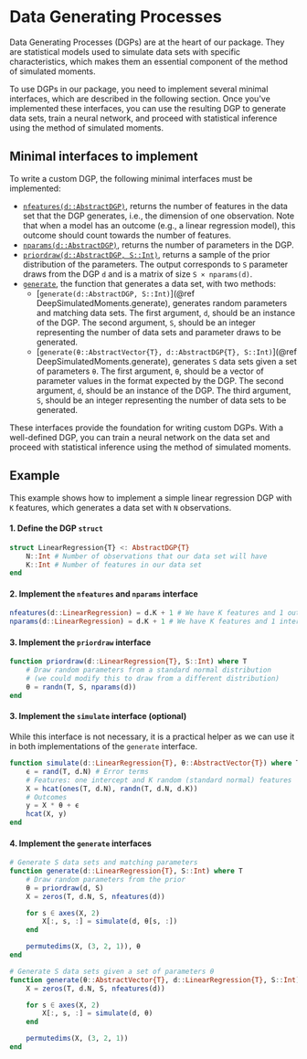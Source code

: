 # Data Generating Processes

Data Generating Processes (DGPs) are at the heart of our package. They are statistical models used to simulate data sets with specific characteristics, which makes them an essential component of the method of simulated moments.

To use DGPs in our package, you need to implement several minimal interfaces, which are described in the following section. Once you've implemented these interfaces, you can use the resulting DGP to generate data sets, train a neural network, and proceed with statistical inference using the method of simulated moments.

## Minimal interfaces to implement

To write a custom DGP, the following minimal interfaces must be implemented:
- [`nfeatures(d::AbstractDGP)`](@ref), returns the number of features in the data set that the DGP generates, i.e., the dimension of one observation. Note that when a model has an outcome (e.g., a linear regression model), this outcome should count towards the number of features.
- [`nparams(d::AbstractDGP)`](@ref), returns the number of parameters in the DGP.
- [`priordraw(d::AbstractDGP, S::Int)`](@ref), returns a sample of the prior distribution of the parameters. The output corresponds to `S` parameter draws from the DGP `d` and is a matrix of size `S × nparams(d)`.
- [`generate`](@ref), the function that generates a data set, with two methods:
    - [`generate(d::AbstractDGP, S::Int)`](@ref DeepSimulatedMoments.generate), generates random parameters and matching data sets. The first argument, `d`, should be an instance of the DGP. The second argument, `S`, should be an integer representing the number of data sets and parameter draws to be generated.
    - [`generate(θ::AbstractVector{T}, d::AbstractDGP{T}, S::Int)`](@ref DeepSimulatedMoments.generate), generates `S` data sets given a set of parameters `θ`. The first argument, `θ`, should be a vector of parameter values in the format expected by the DGP. The second argument, `d`, should be an instance of the DGP. The third argument, `S`, should be an integer representing the number of data sets to be generated.

These interfaces provide the foundation for writing custom DGPs. With a well-defined DGP, you can train a neural network on the data set and proceed with statistical inference using the method of simulated moments.

## Example

This example shows how to implement a simple linear regression DGP with `K` features, which generates a data set with `N` observations.

#### 1. Define the DGP `struct`
```julia
struct LinearRegression{T} <: AbstractDGP{T}
    N::Int # Number of observations that our data set will have
    K::Int # Number of features in our data set
end
```

#### 2. Implement the `nfeatures` and `nparams` interface

```julia
nfeatures(d::LinearRegression) = d.K + 1 # We have K features and 1 outcome
nparams(d::LinearRegression) = d.K + 1 # We have K features and 1 intercept
```

#### 3. Implement the `priordraw` interface

```julia
function priordraw(d::LinearRegression{T}, S::Int) where T
    # Draw random parameters from a standard normal distribution 
    # (we could modify this to draw from a different distribution)
    θ = randn(T, S, nparams(d))
end
```

#### 3. Implement the `simulate` interface (optional)
While this interface is not necessary, it is a practical helper as we can use it in both implementations of the `generate` interface.

```julia
function simulate(d::LinearRegression{T}, θ::AbstractVector{T}) where T
    ϵ = rand(T, d.N) # Error terms
    # Features: one intercept and K random (standard normal) features
    X = hcat(ones(T, d.N), randn(T, d.N, d.K))
    # Outcomes
    y = X * θ + ϵ
    hcat(X, y)
end
```

#### 4. Implement the `generate` interfaces

```julia
# Generate S data sets and matching parameters
function generate(d::LinearRegression{T}, S::Int) where T
    # Draw random parameters from the prior
    θ = priordraw(d, S)
    X = zeros(T, d.N, S, nfeatures(d))

    for s ∈ axes(X, 2)
        X[:, s, :] = simulate(d, θ[s, :])
    end

    permutedims(X, (3, 2, 1)), θ
end

# Generate S data sets given a set of parameters θ
function generate(θ::AbstractVector{T}, d::LinearRegression{T}, S::Int) where T
    X = zeros(T, d.N, S, nfeatures(d))

    for s ∈ axes(X, 2)
        X[:, s, :] = simulate(d, θ)
    end

    permutedims(X, (3, 2, 1))
end
```